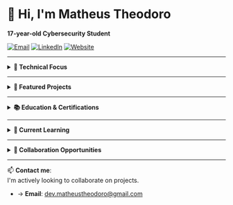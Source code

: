 # 👋 Hi, I'm Matheus Theodoro 

**17-year-old Cybersecurity Student**  

[![Email](https://img.shields.io/badge/Email-dev.matheustheodoro%40gmail.com-red?style=flat&logo=gmail)](mailto:dev.matheustheodoro@gmail.com)
[![LinkedIn](https://img.shields.io/badge/LinkedIn-Matheus_Theodoro-blue?style=flat&logo=linkedin)](https://linkedin.com/in/matheustheodoro1)
[![Website](https://img.shields.io/badge/Portfolio-matheus.theodoro.dev-9cf?style=flat)](https://matheus.theodoro.dev/)

---

<details>
<summary><b>🔭 Technical Focus</b></summary>

- **Blue Team**: SIEM (Elastic/Wazuh), IDS/IPS (Suricata/Snort), Threat Hunting, SOC Operations  
- **Pentesting**: Web app vulnerability assessment, OWASP Top 10  
- **Malware Analysis**: REMnux/FlareVM, Static/Dynamic Analysis, Reverse Engineering  
- **Security Engineering**: CI/CD Security Automation (Nessus), MFA/PAM, hardening  
- **Tools**: `Kali Linux` `pfSense` `Burp Suite` `Python` `Bash` `PowerShell`  

</details>

---

<details>
<summary><b>🚀 Featured Projects</b></summary>

1. **Synkro** - *Enterprise SIEM Implementation*  
   Built Elastic Stack on Kubernetes for threat detection, reducing incident response time through automated workflows.  
   *(Elasticsearch, Logstash, Kibana, MITRE ATT&CK)*

2. **Cybersecurity Home Lab**  
   SOC-like environment with pfSense (network segmentation), Active Directory attacks, and SIEM correlation rules.  
   *(Kali Linux, Windows Server 2019, Wazuh)*

3. **Malware Analysis Sandbox**  
   Reverse-engineered malware samples using REMnux/FlareVM and identified IOCs through behavioral analysis.  
   *(IDA, Ghidra, Wireshark)*

[🔍 View All Projects](https://github.com/matheusht?tab=repositories)

</details>

---

<details>
<summary><b>📚 Education & Certifications</b></summary>

- **Technical Diploma in IT** (System Analysis & Computing) - *2025*  
- **CompTIA Security+** - *Expected 2025*  
- **CS-340 Networking Fundamentals** (Self-Paced)  

</details>

---

<details>
<summary><b>🌱 Current Learning</b></summary>

- **Reverse Engineering**: Ghidra/IDA Pro workflows  
- **Cloud Security**: AWS/Azure security monitoring  
- **Threat Intelligence**: MISP platform integration  

</details>

---

<details>
<summary><b>💬 Collaboration Opportunities</b></summary>

I'm actively looking to:  
- Participate in **CTF competitions** (HackTheBox, TryHackMe)  
- Contribute to open-source security tools (SIEM integrations, detection rules)  
- Collaborate on malware analysis/research projects  

</details>

---

📫 **Contact me**:  
I'm actively looking to collaborate on projects.  
- → **Email**: dev.matheustheodoro@gmail.com
